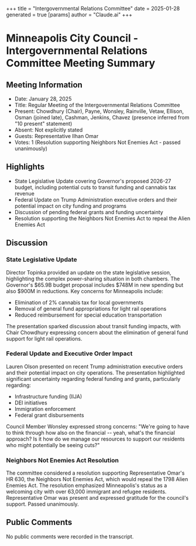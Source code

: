+++
title = "Intergovernmental Relations Committee"
date = 2025-01-28
 generated = true
[params]
  author = "Claude.ai"
+++

# Minneapolis City Council - Intergovernmental Relations Committee Meeting Summary

## Meeting Information
- Date: January 28, 2025
- Title: Regular Meeting of the Intergovernmental Relations Committee
- Present: Chowdhury (Chair), Payne, Wonsley, Rainville, Vetaw, Ellison, Osman (joined late), Cashman, Jenkins, Chavez (presence inferred from "10 present" statement)
- Absent: Not explicitly stated
- Guests: Representative Ilhan Omar
- Votes: 1 (Resolution supporting Neighbors Not Enemies Act - passed unanimously)

## Highlights
* State Legislative Update covering Governor's proposed 2026-27 budget, including potential cuts to transit funding and cannabis tax revenue
* Federal Update on Trump Administration executive orders and their potential impact on city funding and programs
* Discussion of pending federal grants and funding uncertainty
* Resolution supporting the Neighbors Not Enemies Act to repeal the Alien Enemies Act

## Discussion

### State Legislative Update
Director Topinka provided an update on the state legislative session, highlighting the complex power-sharing situation in both chambers. The Governor's $65.9B budget proposal includes $748M in new spending but also $900M in reductions. Key concerns for Minneapolis include:
- Elimination of 2% cannabis tax for local governments
- Removal of general fund appropriations for light rail operations
- Reduced reimbursement for special education transportation

The presentation sparked discussion about transit funding impacts, with Chair Chowdhury expressing concern about the elimination of general fund support for light rail operations.

### Federal Update and Executive Order Impact
Lauren Olson presented on recent Trump administration executive orders and their potential impact on city operations. The presentation highlighted significant uncertainty regarding federal funding and grants, particularly regarding:
- Infrastructure funding (IIJA)
- DEI initiatives
- Immigration enforcement
- Federal grant disbursements

Council Member Wonsley expressed strong concerns: "We're going to have to think through how also on the financial -- yeah, what's the financial approach? Is it how do we manage our resources to support our residents who might potentially be seeing cuts?"

### Neighbors Not Enemies Act Resolution
The committee considered a resolution supporting Representative Omar's HR 630, the Neighbors Not Enemies Act, which would repeal the 1798 Alien Enemies Act. The resolution emphasized Minneapolis's status as a welcoming city with over 63,000 immigrant and refugee residents. Representative Omar was present and expressed gratitude for the council's support. Passed unanimously.

## Public Comments
No public comments were recorded in the transcript.
